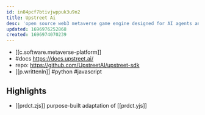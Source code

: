 ```yaml
---
id: in84pcf7btivjwppuk3u9n2
title: Upstreet Ai
desc: 'open source web3 metaverse game engine designed for AI agents and humans to interact seamlessly'
updated: 1696976252868
created: 1696974070239
---
```


- [[c.software.metaverse-platform]]
- #docs https://docs.upstreet.ai/
- repo: https://github.com/UpstreetAI/upstreet-sdk
- [[p.writtenIn]] #python #javascript

## Highlights

-  [[prdct.zjs]] purpose-built adaptation of [[prdct.yjs]]